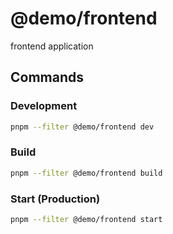 # @demo/frontend

frontend application

## Commands

### Development

```bash
pnpm --filter @demo/frontend dev
```

### Build

```bash
pnpm --filter @demo/frontend build
```

### Start (Production)

```bash
pnpm --filter @demo/frontend start
```
